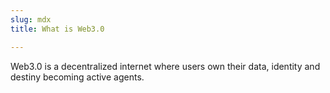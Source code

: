 ```yaml
---
slug: mdx
title: What is Web3.0

---
```

Web3.0 is a decentralized internet where users own their data, identity and destiny becoming active agents.